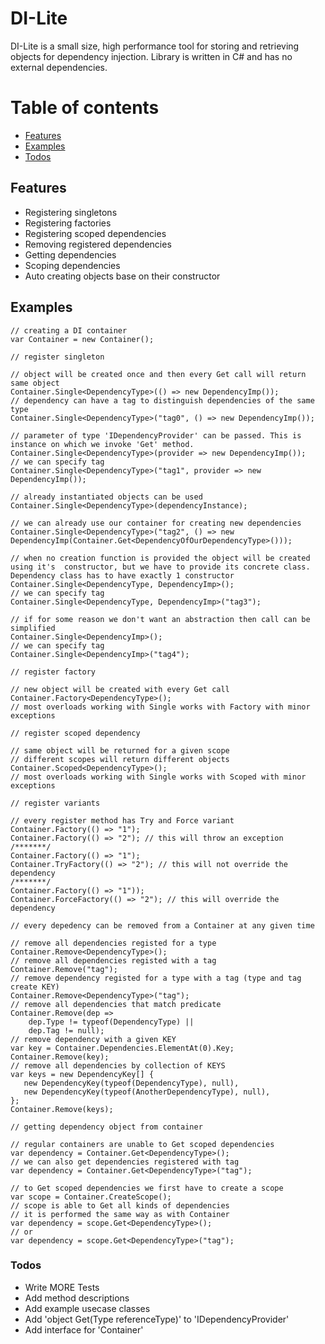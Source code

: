 # DI-Lite

DI-Lite is a small size, high performance tool for storing and retrieving objects for dependency injection. Library is written in C# and has no external dependencies.

# Table of contents
- [Features](#Features)
- [Examples](#Examples)
- [Todos](#Todos)

## Features

  - Registering singletons
  - Registering factories
  - Registering scoped dependencies
  - Removing registered dependencies
  - Getting dependencies
  - Scoping dependencies
  - Auto creating objects base on their constructor

## Examples

 ```CSharp
// creating a DI container
var Container = new Container();
```

 ```CSharp
// register singleton 

// object will be created once and then every Get call will return same object
Container.Single<DependencyType>(() => new DependencyImp());
// dependency can have a tag to distinguish dependencies of the same type
Container.Single<DependencyType>("tag0", () => new DependencyImp());

// parameter of type 'IDependencyProvider' can be passed. This is instance on which we invoke 'Get' method.
Container.Single<DependencyType>(provider => new DependencyImp());
// we can specify tag
Container.Single<DependencyType>("tag1", provider => new DependencyImp());

// already instantiated objects can be used
Container.Single<DependencyType>(dependencyInstance);

// we can already use our container for creating new dependencies
Container.Single<DependencyType>("tag2", () => new DependencyImp(Container.Get<DependencyOfOurDependencyType>()));

// when no creation function is provided the object will be created using it's  constructor, but we have to provide its concrete class. Dependency class has to have exactly 1 constructor
Container.Single<DependencyType, DependencyImp>();
// we can specify tag
Container.Single<DependencyType, DependencyImp>("tag3");

// if for some reason we don't want an abstraction then call can be simplified
Container.Single<DependencyImp>();
// we can specify tag
Container.Single<DependencyImp>("tag4");
```

 ```CSharp
// register factory

// new object will be created with every Get call
Container.Factory<DependencyType>();
// most overloads working with Single works with Factory with minor exceptions
```

 ```CSharp
// register scoped dependency

// same object will be returned for a given scope
// different scopes will return different objects
Container.Scoped<DependencyType>();
// most overloads working with Single works with Scoped with minor exceptions
```

 ```CSharp
// register variants

// every register method has Try and Force variant
Container.Factory(() => "1");
Container.Factory(() => "2"); // this will throw an exception
/*******/
Container.Factory(() => "1");
Container.TryFactory(() => "2"); // this will not override the dependency
/*******/
Container.Factory(() => "1"));
Container.ForceFactory(() => "2"); // this will override the dependency
```

 ```CSharp
// every depedency can be removed from a Container at any given time

// remove all dependencies registed for a type
Container.Remove<DependencyType>();
// remove all dependencies registed with a tag
Container.Remove("tag");
// remove dependency registed for a type with a tag (type and tag create KEY)
Container.Remove<DependencyType>("tag");
// remove all dependencies that match predicate
Container.Remove(dep =>
	 dep.Type != typeof(DependencyType) ||
	 dep.Tag != null);
// remove dependency with a given KEY
var key = Container.Dependencies.ElementAt(0).Key;
Container.Remove(key);
// remove all dependencies by collection of KEYS
var keys = new DependencyKey[] {
	new DependencyKey(typeof(DependencyType), null),
	new DependencyKey(typeof(AnotherDependencyType), null),
 };
Container.Remove(keys);
```

 ```CSharp
// getting dependency object from container

// regular containers are unable to Get scoped dependencies
var dependency = Container.Get<DependencyType>();
// we can also get dependencies registered with tag
var dependency = Container.Get<DependencyType>("tag");
```

 ```CSharp
// to Get scoped dependencies we first have to create a scope
var scope = Container.CreateScope();
// scope is able to Get all kinds of dependencies
// it is performed the same way as with Container
var dependency = scope.Get<DependencyType>();
// or
var dependency = scope.Get<DependencyType>("tag");
```

### Todos

 - Write MORE Tests
 - Add method descriptions
 - Add example usecase classes
 - Add 'object Get(Type referenceType)' to 'IDependencyProvider'
 - Add interface for 'Container'